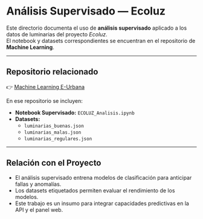 # Análisis Supervisado — Ecoluz

Este directorio documenta el uso de **análisis supervisado** aplicado a los datos de luminarias del proyecto *Ecoluz*.  
El notebook y datasets correspondientes se encuentran en el repositorio de **Machine Learning**.

---

## Repositorio relacionado

👉 [Machine Learning E-Urbana](https://github.com/eurbana-dev/Machine-Learning-E-Urbana.git)

En ese repositorio se incluyen:

- **Notebook Supervisado:** `ECOLUZ_Analisis.ipynb`  
- **Datasets:**  
  - `luminarias_buenas.json`  
  - `luminarias_malas.json`  
  - `luminarias_regulares.json`  

---

## Relación con el Proyecto

- El análisis supervisado entrena modelos de clasificación para anticipar fallas y anomalías.  
- Los datasets etiquetados permiten evaluar el rendimiento de los modelos.  
- Este trabajo es un insumo para integrar capacidades predictivas en la API y el panel web.
